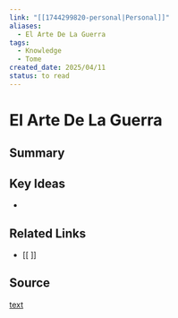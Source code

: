 ```yaml
---
link: "[[1744299820-personal|Personal]]"
aliases:
  - El Arte De La Guerra
tags:
  - Knowledge
  - Tome
created_date: 2025/04/11
status: to read
---
```

# El Arte De La Guerra

## Summary


## Key Ideas
- 

## Related Links
- [[ ]]

## Source
[text](url) 
